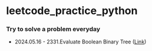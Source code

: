 # leetcode_practice_python
### Try to solve a problem everyday
- 2024.05.16 - 2331.Evaluate Boolean Binary Tree ([Link](https://leetcode.com/problems/evaluate-boolean-binary-tree/description/?envType=daily-question&envId=2024-05-16))
